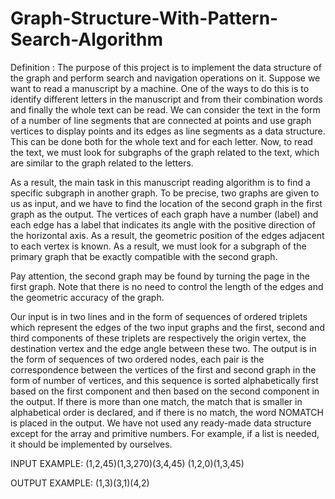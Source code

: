 # Graph-Structure-With-Pattern-Search-Algorithm

Definition :
The purpose of this project is to implement the data structure of the graph and perform search and navigation operations on it. Suppose we want to read a manuscript by a machine. One of the ways to do this is to identify different letters in the manuscript and from their combination words and finally the whole text can be read. We can consider the text in the form of a number of line segments that are connected at points and use graph vertices to display points and its edges as line segments as a data structure. This can be done both for the whole text and for each letter. Now, to read the text, we must look for subgraphs of the graph related to the text, which are similar to the graph related to the letters.

As a result, the main task in this manuscript reading algorithm is to find a specific subgraph in another graph.
To be precise, two graphs are given to us as input, and we have to find the location of the second graph in the first graph as the output. The vertices of each graph have a number (label) and each edge has a label that indicates its angle with the positive direction of the horizontal axis. As a result, the geometric position of the edges adjacent to each vertex is known. As a result, we must look for a subgraph of the primary graph that be exactly compatible with the second graph.

Pay attention, the second graph may be found by turning the page in the first graph. Note that there is no need to control the length of the edges and the geometric accuracy of the graph.

Our input is in two lines and in the form of sequences of ordered triplets which represent the edges of the two input graphs and the first, second and third components of these triplets are respectively the origin vertex, the destination vertex and the edge angle between these two.
The output is in the form of sequences of two ordered nodes, each pair is the correspondence between the vertices of the first and second graph in the form of number of vertices, and this sequence is sorted alphabetically first based on the first component and then based on the second component in the output. If there is more than one match, the match that is smaller in alphabetical order is declared, and if there is no match, the word NOMATCH is placed in the output.
We have not used any ready-made data structure except for the array and primitive numbers. For example, if a list is needed, it should be implemented by ourselves.

INPUT EXAMPLE:
(1,2,45)(1,3,270)(3,4,45)
(1,2,0)(1,3,45)

OUTPUT EXAMPLE:
(1,3)(3,1)(4,2)
